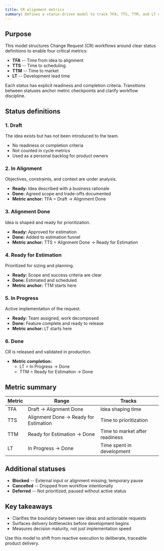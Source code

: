 ```yaml
---
title: CR alignment metrics
summary: Defines a status-driven model to track TFA, TTS, TTM, and LT metrics across product workflows, exposing delays and improving delivery clarity.
---
```


## Purpose

This model structures Change Request (CR) workflows around clear status definitions to enable four critical metrics:

- **TFA**  --  Time from idea to alignment  
- **TTS**  --  Time to scheduling  
- **TTM**  --  Time to market  
- **LT**  --  Development lead time  

Each status has explicit readiness and completion criteria. Transitions between statuses anchor metric checkpoints and clarify workflow discipline.

## Status definitions

### 1. Draft

The idea exists but has not been introduced to the team.  
- No readiness or completion criteria  
- Not counted in cycle metrics  
- Used as a personal backlog for product owners

### 2. In Alignment

Objectives, constraints, and context are under analysis.  
- **Ready:** Idea described with a business rationale  
- **Done:** Agreed scope and trade-offs documented  
- **Metric anchor:** TFA = Draft → Alignment Done

### 3. Alignment Done

Idea is shaped and ready for prioritization.  
- **Ready:** Approved for estimation  
- **Done:** Added to estimation funnel  
- **Metric anchor:** TTS = Alignment Done → Ready for Estimation

### 4. Ready for Estimation

Prioritized for sizing and planning.  
- **Ready:** Scope and success criteria are clear  
- **Done:** Estimated and scheduled  
- **Metric anchor:** TTM starts here

### 5. In Progress

Active implementation of the request.  
- **Ready:** Team assigned, work decomposed  
- **Done:** Feature complete and ready to release  
- **Metric anchor:** LT starts here

### 6. Done

CR is released and validated in production.  
- **Metric completion:**  
  - LT = In Progress → Done  
  - TTM = Ready for Estimation → Done  

## Metric summary

| Metric | Range                             | Tracks                           |
|--------|-----------------------------------|----------------------------------|
| TFA    | Draft → Alignment Done            | Idea shaping time                |
| TTS    | Alignment Done → Ready for Estimation | Time to prioritization        |
| TTM    | Ready for Estimation → Done       | Time to market after readiness   |
| LT     | In Progress → Done                | Time spent in development        |

## Additional statuses

- **Blocked**  --  External input or alignment missing; temporary pause  
- **Cancelled**  --  Dropped from workflow intentionally  
- **Deferred**  --  Not prioritized; paused without active status

## Key takeaways

- Clarifies the boundary between raw ideas and actionable requests  
- Surfaces delivery bottlenecks before development begins  
- Measures decision maturity, not just implementation speed

Use this model to shift from reactive execution to deliberate, traceable product delivery.
